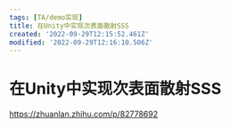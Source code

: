 ```yaml
---
tags: [TA/demo实现]
title: 在Unity中实现次表面散射SSS
created: '2022-09-29T12:15:52.461Z'
modified: '2022-09-29T12:16:10.506Z'
---
```


# 在Unity中实现次表面散射SSS
https://zhuanlan.zhihu.com/p/82778692

